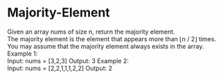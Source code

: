 # Majority-Element
Given an array nums of size n, return the majority element.  
The majority element is the element that appears more than ⌊n / 2⌋ times. 
You may assume that the majority element always exists in the array.     
Example 1:  
Input: nums = [3,2,3] 
Output: 3 
Example 2:  
Input: nums = [2,2,1,1,1,2,2] 
Output: 2
